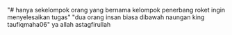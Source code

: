 "# hanya sekelompok orang yang bernama kelompok penerbang roket ingin menyelesaikan tugas" 
"dua orang insan biasa dibawah naungan king taufiqmaha06"
ya allah astagfirullah
